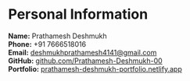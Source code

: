 # Personal Information

**Name:** Prathamesh Deshmukh  
**Phone:** +91 7666518016  
**Email:** deshmukhprathamesh4141@gmail.com  
**GitHub:** [github.com/Prathamesh-Deshmukh-00](https://github.com/Prathamesh-Deshmukh-00)  
**Portfolio:** [prathamesh-deshmukh-portfolio.netlify.app](https://prathamesh-deshmukh-portfolio.netlify.app)
